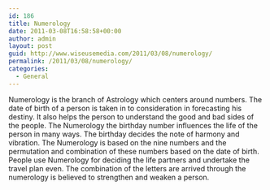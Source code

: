 ```yaml
---
id: 186
title: Numerology
date: 2011-03-08T16:58:58+00:00
author: admin
layout: post
guid: http://www.wiseusemedia.com/2011/03/08/numerology/
permalink: /2011/03/08/numerology/
categories:
  - General
---
```

Numerology is the branch of Astrology which centers around numbers. The date of birth of a person is taken in to consideration in forecasting his destiny. It also helps the person to understand the good and bad sides of the people. The Numerology the birthday number influences the life of the person in many ways. The birthday decides the note of harmony and vibration. The Numerology is based on the nine numbers and the permutation and combination of these numbers based on the date of birth. People use Numerology for deciding the life partners and undertake the travel plan even. The combination of the letters are arrived through the numerology is believed to strengthen and weaken a person.